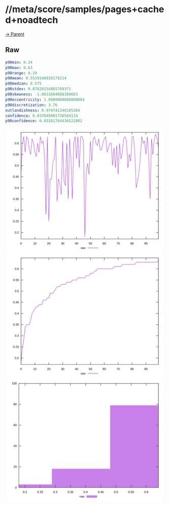 
# //meta/score/samples/pages+cached+noadtech

[→ Parent](../..)


## Raw


```yaml
p90min: 0.34
p90max: 0.63
p90range: 0.29
p90mean: 0.5519148936170214
p90median: 0.575
p90stdev: 0.07820154805760371
p90skewness: -1.0831604888389683
p90eccentricity: 1.0000000000000004
p90discretization: 3.76
outlandishness: 0.974741346185284
confidence: 0.037049001730504114
p90confidence: 0.03161764436521002

```

![PLOT: raw-values](./raw/values.svg)![PLOT: raw-sorted](./raw/sorted.svg)![PLOT: raw-histogram](./raw/histogram.svg)